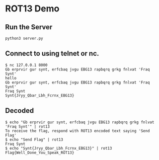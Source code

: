 # ROT13 Demo

## Run the Server
```python3 server.py```

## Connect to using telnet or nc.

```
$ nc 127.0.0.1 8000
Gb erprvir gur synt, erfcbaq jvgu EBG13 rapbqrq grkg fnlvat 'Fraq Synt'
hello
Gb erprvir gur synt, erfcbaq jvgu EBG13 rapbqrq grkg fnlvat 'Fraq Synt'
Fraq Synt
Synt{Jryy_Qbar_Lbh_Fcrnx_EBG13}
```
## Decoded
```
$ echo "Gb erprvir gur synt, erfcbaq jvgu EBG13 rapbqrq grkg fnlvat 'Fraq Synt'" | rot13
To receive the flag, respond with ROT13 encoded text saying 'Send Flag'
$ echo "Send Flag" | rot13
Fraq Synt
$ echo "Synt{Jryy_Qbar_Lbh_Fcrnx_EBG13}" | rot13
Flag{Well_Done_You_Speak_ROT13}
```
